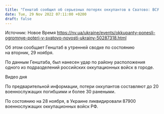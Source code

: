 ```yaml
---
title: "Генштаб сообщил об серьезных потерях оккупантов в Сватово: ВСУ нанесли удар по подразделению РФ"
date: Tue, 29 Nov 2022 07:11:00 +0200
draft: false
---
```

Источник: Новое Время https://nv.ua/ukraine/events/okkupanty-ponesli-ogromnye-poteri-v-svatovo-novosti-ukrainy-50287318.html


Об этом сообщает Генштаб в утренней сводке по состоянию на вторник, 29 ноября.

По данным Генштаба, был нанесен удар по району расположения одного из подразделений российских оккупационных войск в городе.

 Видео дня   

По предварительной информации, потери оккупантов составляют до 20 военнослужащих погибшими и более 30 ранеными.

По состоянию на 28 ноября, в Украине ликвидировали 87900 военнослужащих оккупационных войск РФ.
